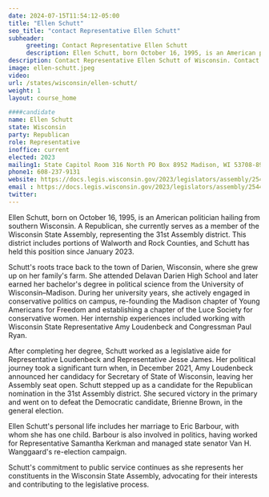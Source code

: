 ```yaml
---
date: 2024-07-15T11:54:12-05:00
title: "Ellen Schutt"
seo_title: "contact Representative Ellen Schutt"
subheader:
     greeting: Contact Representative Ellen Schutt
     description: Ellen Schutt, born October 16, 1995, is an American politician affiliated with the Republican Party. She serves as a member of the Wisconsin State Assembly, representing District 31, and assumed office on January 3, 2023.
description: Contact Representative Ellen Schutt of Wisconsin. Contact information for Ellen Schutt includes email address, phone number, and mailing address.
image: ellen-schutt.jpeg
video:
url: /states/wisconsin/ellen-schutt/
weight: 1
layout: course_home

####candidate
name: Ellen Schutt
state: Wisconsin
party: Republican
role: Representative
inoffice: current
elected: 2023
mailing1: State Capitol Room 316 North PO Box 8952 Madison, WI 53708-8952
phone1: 608-237-9131
website: https://docs.legis.wisconsin.gov/2023/legislators/assembly/2544/
email : https://docs.legis.wisconsin.gov/2023/legislators/assembly/2544/
twitter: 
---
```

Ellen Schutt, born on October 16, 1995, is an American politician hailing from southern Wisconsin. A Republican, she currently serves as a member of the Wisconsin State Assembly, representing the 31st Assembly district. This district includes portions of Walworth and Rock Counties, and Schutt has held this position since January 2023.

Schutt's roots trace back to the town of Darien, Wisconsin, where she grew up on her family's farm. She attended Delavan Darien High School and later earned her bachelor's degree in political science from the University of Wisconsin–Madison. During her university years, she actively engaged in conservative politics on campus, re-founding the Madison chapter of Young Americans for Freedom and establishing a chapter of the Luce Society for conservative women. Her internship experiences included working with Wisconsin State Representative Amy Loudenbeck and Congressman Paul Ryan.

After completing her degree, Schutt worked as a legislative aide for Representative Loudenbeck and Representative Jesse James. Her political journey took a significant turn when, in December 2021, Amy Loudenbeck announced her candidacy for Secretary of State of Wisconsin, leaving her Assembly seat open. Schutt stepped up as a candidate for the Republican nomination in the 31st Assembly district. She secured victory in the primary and went on to defeat the Democratic candidate, Brienne Brown, in the general election.

Ellen Schutt's personal life includes her marriage to Eric Barbour, with whom she has one child. Barbour is also involved in politics, having worked for Representative Samantha Kerkman and managed state senator Van H. Wanggaard's re-election campaign.

Schutt's commitment to public service continues as she represents her constituents in the Wisconsin State Assembly, advocating for their interests and contributing to the legislative process.
